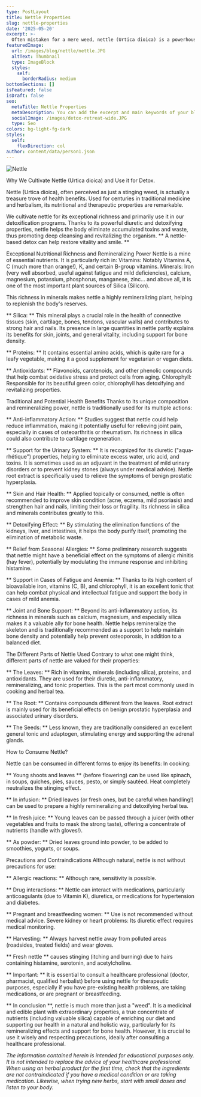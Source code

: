 ```yaml
---
type: PostLayout
title: Nettle Properties
slug: nettle-properties
date: '2025-05-20'
excerpt: >-
  Often mistaken for a mere weed, nettle (Urtica dioica) is a powerhouse of nutrition and healing. We grow and use it in our detox programs for its exceptional detoxifying and remineralizing properties. Rich in vitamins, minerals (especially silica), proteins, and antioxidants, nettle helps eliminate toxins, support joint and bone health, combat fatigue, and enhance skin and hair vitality. Whether brewed as a tea, added to dishes, or taken as a powder, nettle is a natural ally for cleansing, energy, and overall wellness—used with care and respect.
featuredImage:
  url: /images/blog/nettle/nettle.JPG
  altText: Thumbnail
  type: ImageBlock
  styles:
    self:
      borderRadius: medium
bottomSections: []
isFeatured: false
isDraft: false
seo:
  metaTitle: Nettle Properties
  metaDescription: You can add the excerpt and main keywords of your blog post here.
  socialImage: /images/detox-retreat-wide.JPG
  type: Seo
colors: bg-light-fg-dark
styles:
  self:
    flexDirection: col
author: content/data/person1.json
---
```


![Nettle](/images/blog/nettle/nettle.jpg)

Why We Cultivate Nettle (Urtica dioica) and Use it for Detox.

Nettle (Urtica dioica), often perceived as just a stinging weed, is actually a treasure trove of health benefits. Used for centuries in traditional medicine and herbalism, its nutritional and therapeutic properties are remarkable.

We cultivate nettle for its exceptional richness and primarily use it in our detoxification programs. Thanks to its powerful diuretic and detoxifying properties, nettle helps the body eliminate accumulated toxins and waste, thus promoting deep cleansing and revitalizing the organism.
** A nettle-based detox can help restore vitality and smile. **

Exceptional Nutritional Richness and Remineralizing Power Nettle is a mine of essential nutrients. It is particularly rich in: Vitamins: Notably Vitamins A, C (much more than orange!), K, and certain B-group vitamins.
Minerals: Iron (very well absorbed, useful against fatigue and mild deficiencies), calcium, magnesium, potassium, phosphorus, manganese, zinc... and above all, it is one of the most important plant sources of Silica (Silicon).

This richness in minerals makes nettle a highly remineralizing plant, helping to replenish the body's reserves.

** Silica: ** This mineral plays a crucial role in the health of connective tissues (skin, cartilage, bones, tendons, vascular walls) and contributes to strong hair and nails. Its presence in large quantities in nettle partly explains its benefits for skin, joints, and general vitality, including support for bone density.

** Proteins: ** It contains essential amino acids, which is quite rare for a leafy vegetable, making it a good supplement for vegetarian or vegan diets.

** Antioxidants: ** Flavonoids, carotenoids, and other phenolic compounds that help combat oxidative stress and protect cells from aging.
Chlorophyll: Responsible for its beautiful green color, chlorophyll has detoxifying and revitalizing properties.

Traditional and Potential Health Benefits Thanks to its unique composition and remineralizing power, nettle is traditionally used for its multiple actions:

** Anti-inflammatory Action: ** Studies suggest that nettle could help reduce inflammation, making it potentially useful for relieving joint pain, especially in cases of osteoarthritis or rheumatism.
Its richness in silica could also contribute to cartilage regeneration.

** Support for the Urinary System: ** It is recognized for its diuretic ("aqua-rhétique") properties, helping to eliminate excess water, uric acid, and toxins. It is sometimes used as an adjuvant in the treatment of mild urinary disorders or to prevent kidney stones (always under medical advice). Nettle root extract is specifically used to relieve the symptoms of benign prostatic hyperplasia.

** Skin and Hair Health: ** Applied topically or consumed, nettle is often recommended to improve skin condition (acne, eczema, mild psoriasis) and strengthen hair and nails, limiting their loss or fragility. Its richness in silica and minerals contributes greatly to this.

** Detoxifying Effect: ** By stimulating the elimination functions of the kidneys, liver, and intestines, it helps the body purify itself, promoting the elimination of metabolic waste.

** Relief from Seasonal Allergies: ** Some preliminary research suggests that nettle might have a beneficial effect on the symptoms of allergic rhinitis (hay fever), potentially by modulating the immune response and inhibiting histamine.

** Support in Cases of Fatigue and Anemia: ** Thanks to its high content of bioavailable iron, vitamins (C, B), and chlorophyll, it is an excellent tonic that can help combat physical and intellectual fatigue and support the body in cases of mild anemia.

** Joint and Bone Support: ** Beyond its anti-inflammatory action, its richness in minerals such as calcium, magnesium, and especially silica makes it a valuable ally for bone health. Nettle helps remineralize the skeleton and is traditionally recommended as a support to help maintain bone density and potentially help prevent osteoporosis, in addition to a balanced diet.

The Different Parts of Nettle Used Contrary to what one might think, different parts of nettle are valued for their properties:

** The Leaves: ** Rich in vitamins, minerals (including silica), proteins, and antioxidants. They are used for their diuretic, anti-inflammatory, remineralizing, and tonic properties. This is the part most commonly used in cooking and herbal tea.

** The Root: ** Contains compounds different from the leaves. Root extract is mainly used for its beneficial effects on benign prostatic hyperplasia and associated urinary disorders.

** The Seeds: ** Less known, they are traditionally considered an excellent general tonic and adaptogen, stimulating energy and supporting the adrenal glands.

How to Consume Nettle?

Nettle can be consumed in different forms to enjoy its benefits: In cooking:

** Young shoots and leaves ** (before flowering) can be used like spinach, in soups, quiches, pies, sauces, pesto, or simply sautéed. Heat completely neutralizes the stinging effect.

** In infusion: ** Dried leaves (or fresh ones, but be careful when handling!) can be used to prepare a highly remineralizing and detoxifying herbal tea.

** In fresh juice: ** Young leaves can be passed through a juicer (with other vegetables and fruits to mask the strong taste), offering a concentrate of nutrients (handle with gloves!).

** As powder: ** Dried leaves ground into powder, to be added to smoothies, yogurts, or soups.

Precautions and Contraindications Although natural, nettle is not without precautions for use:

** Allergic reactions: ** Although rare, sensitivity is possible.

** Drug interactions: ** Nettle can interact with medications, particularly anticoagulants (due to Vitamin K), diuretics, or medications for hypertension and diabetes.

** Pregnant and breastfeeding women: ** Use is not recommended without medical advice. Severe kidney or heart problems: Its diuretic effect requires medical monitoring.

** Harvesting: ** Always harvest nettle away from polluted areas (roadsides, treated fields) and wear gloves.

** Fresh nettle ** causes stinging (itching and burning) due to hairs containing histamine, serotonin, and acetylcholine.

** Important: ** It is essential to consult a healthcare professional (doctor, pharmacist, qualified herbalist) before using nettle for therapeutic purposes, especially if you have pre-existing health problems, are taking medications, or are pregnant or breastfeeding.

** In conclusion **, nettle is much more than just a "weed". It is a medicinal and edible plant with extraordinary properties, a true concentrate of nutrients (including valuable silica) capable of enriching our diet and supporting our health in a natural and holistic way, particularly for its remineralizing effects and support for bone health. However, it is crucial to use it wisely and respecting precautions, ideally after consulting a healthcare professional.

_The information contained herein is intended for educational purposes only. It is not intended to replace the advice of your healthcare professional. When using an herbal product for the first time, check that the ingredients are not contraindicated if you have a medical condition or are taking medication. Likewise, when trying new herbs, start with small doses and listen to your body._
